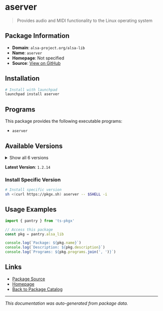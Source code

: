 # aserver

> Provides audio and MIDI functionality to the Linux operating system

## Package Information

- **Domain**: `alsa-project.org/alsa-lib`
- **Name**: `aserver`
- **Homepage**: Not specified
- **Source**: [View on GitHub](https://github.com/pkgxdev/pantry/tree/main/projects/alsa-project.org/alsa-lib/package.yml)

## Installation

```bash
# Install with launchpad
launchpad install aserver
```

## Programs

This package provides the following executable programs:

- `aserver`

## Available Versions

<details>
<summary>Show all 6 versions</summary>

- `1.2.14`, `1.2.13`, `1.2.12`, `1.2.11`, `1.2.10`
- `1.2.9`

</details>

**Latest Version**: `1.2.14`

### Install Specific Version

```bash
# Install specific version
sh <(curl https://pkgx.sh) aserver -- $SHELL -i
```

## Usage Examples

```typescript
import { pantry } from 'ts-pkgx'

// Access this package
const pkg = pantry.alsa_lib

console.log(`Package: ${pkg.name}`)
console.log(`Description: ${pkg.description}`)
console.log(`Programs: ${pkg.programs.join(', ')}`)
```

## Links

- [Package Source](https://github.com/pkgxdev/pantry/tree/main/projects/alsa-project.org/alsa-lib/package.yml)
- [Homepage](#)
- [Back to Package Catalog](../package-catalog.md)

---

*This documentation was auto-generated from package data.*
